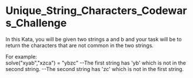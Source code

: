 # Unique_String_Characters_Codewars_Challenge
In this Kata, you will be given two strings a and b and your task will be to return the characters that are not common in the two strings.

For example:
<br>
solve("xyab","xzca") = "ybzc" 
--The first string has 'yb' which is not in the second string. 
--The second string has 'zc' which is not in the first string. 
